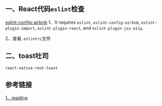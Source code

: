 

## 一、React代码`eslint`检查
[eslint-config-airbnb](https://github.com/airbnb/javascript/tree/master/packages/eslint-config-airbnb)
1、It requires `eslint`, `eslint-config-airbnb`, `eslint-plugin-import`, `eslint-plugin-react`, and `eslint-plugin-jsx-a11y`.

2、查看`.eslintrc`文件

## 二、toast吐司
`react-native-root-toast`

## 参考链接
[1、reading](https://github.com/attentiveness/reading)
